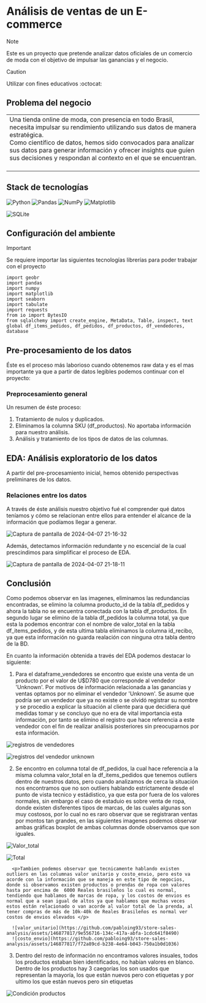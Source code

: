 <h1>Análisis de ventas de un E-commerce</h1>

> [!NOTE]
> Este es un proyecto que pretende analizar datos oficiales de un comercio de moda con el objetivo de impulsar las ganancias y el negocio. <br>

> [!CAUTION]
> Utilizar con fines educativos :octocat:

<h2>Problema del negocio</h2>

<table><tr><td> 
  Una tienda online de moda, con presencia en todo Brasil, necesita impulsar su rendimiento utilizando sus datos de manera estratégica. <br>
  Como científico de datos, hemos sido convocados para analizar sus datos para generar información y ofrecer insights que guíen sus decisiones y respondan al   
  contexto en el que se encuentran. <br><br>
</td></tr></table>

<h2>Stack de tecnologías</h2>

![Python](https://img.shields.io/badge/python-3670A0?style=for-the-badge&logo=python&logoColor=ffdd54) ![Pandas](https://img.shields.io/badge/pandas-%23150458.svg?style=for-the-badge&logo=pandas&logoColor=white) ![NumPy](https://img.shields.io/badge/numpy-%23013243.svg?style=for-the-badge&logo=numpy&logoColor=white) ![Matplotlib](https://img.shields.io/badge/Matplotlib-%23ffffff.svg?style=for-the-badge&logo=Matplotlib&logoColor=black)

![SQLite](https://img.shields.io/badge/SQLite-07405E?style=for-the-badge&logo=sqlite&logoColor=white)

<h2>Configuración del ambiente</h2>

> [!IMPORTANT] 
> Se requiere importar las siguientes tecnologías librerías para poder trabajar con el proyecto
> ```
> import geobr
> import pandas
> import numpy
> import matplotlib
> import seaborn
> import tabulate
> import requests
> from io import BytesIO
> from sqlalchemy import create_engine, MetaData, Table, inspect, text
> global df_items_pedidos, df_pedidos, df_productos, df_vendedores, database
> ```

<h2>Pre-procesamiento de los datos</h2>

Éste es el proceso más laborioso cuando obtenemos raw data y es el mas importante ya que a partir de datos legibles podemos continuar con el proyecto:

<h3>Preprocesamiento general</h3>

Un resumen de éste proceso:
1. Tratamiento de nulos y duplicados.
2. Eliminamos la columna SKU (df_productos). No aportaba información para nuestro análisis.
5. Análisis y tratamiento de los tipos de datos de las columnas.


<h2>EDA: Análisis exploratorio de los datos</h2>

<p>A partir del pre-procesamiento inicial, hemos obtenido perspectivas preliminares de los datos.</p>

<h3>Relaciones entre los datos</h3>
<p>A través de éste análisis nuestro objetivo fué el comprender qué datos teníamos y cómo se relacionan entre ellos para entender el alcance de la información que podíamos llegar a generar. </p>

![Captura de pantalla de 2024-04-07 21-16-32](https://github.com/pabloing93/store-sales-analysis/assets/32267303/8ff26311-b218-4e7f-bfd2-064625cc60f1)

<p>Además, detectamos información redundante y no escencial de la cual prescindimos para simplificar el proceso de EDA.</p>

![Captura de pantalla de 2024-04-07 21-18-11](https://github.com/pabloing93/store-sales-analysis/assets/32267303/a5ac39b5-74d9-44f7-abbf-8894301b4868)



<h2>Conclusión</h2>

<p>Como podemos observar en las imagenes, eliminamos las redundancias encontradas, se elimino la columna producto_id de la tabla df_pedidos y ahora la tabla no se encuentra conectada con la tabla df_productos. En segundo lugar se elimino de la tabla df_pedidos la columna total, ya que esta la podemos encontrar con el nombre de valor_total en la tabla df_items_pedidos, y de esta ultima tabla eliminamos la columna id_recibo, ya que esta información no guarda realación con ninguna otra tabla dentro de la BD.</p>

<p>En cuanto la información obtenida a través del EDA podemos destacar lo siguiente:</p>

1. <p> Para el dataframe_vendedores se encontro que existe una venta de un producto por el valor de U$D780 que corresponde al vendedor 'Unknown'. Por motivos de información relacionada a las ganancias y ventas optamos por no eliminar el vendedor 'Unknown'. Se asume que podría ser un vendedor que ya no existe o se olvidó registrar su nombre y se procedio a explicar la situación al cliente para que decidiera qué medidas tomar y se concluyo que no era de vital importancia esta información, por tanto se elimino el registro que hace referencia a este vendedor con el fin de realizar análisis posteriores sin preocuparnos por esta información.</p>

![registros de vendedores](https://github.com/pabloing93/store-sales-analysis/assets/146877817/3a9e591b-e310-4b42-bafa-509df56526ba)

![registros del vendedor unknown](https://github.com/pabloing93/store-sales-analysis/assets/146877817/4b31a2d1-07e2-4e1d-ac04-52d86bbf7381)


2. <p>Se encontro en columna total de df_pedidos, la cual hace referencia a la misma columna valor_total en la df_items_pedidos que tenemos outliers dentro de nuestros datos, pero cuando analizamos de cerca la situación nos encontramos que no son outliers hablando estrictamente desde el punto de vista tecnico y estádistico, ya que esta por fuera de los valores normales, sin embargo el caso de estaduio es sobre venta de ropa, donde existen disferentes tipos de marcas, de las cuales algunas son muy costosos, por lo cual no es raro observar que se registraran ventas por montos tan grandes, en las siguientes imagenes podemos observar ambas gráficas boxplot de ambas columnas donde observamos que son iguales.</p>

![Valor_total](https://github.com/pabloing93/store-sales-analysis/assets/146877817/d036db56-a070-4b3d-90ec-7700a7e49d97)

![Total](https://github.com/pabloing93/store-sales-analysis/assets/146877817/80c967d6-e1dc-4942-ae59-128e8c081193)

      <p>Tambien podemos observar que tecnicamente hablando existen outliers en las columnas valor unitario y costo_envio, pero esto va acorde con la información que se maneja en este tipo de negocios, donde si observamos existen productos o prendas de ropa con valores hasta por encima de  6000 Reales brasileños lo cual es normal, tendiendo que hablamos de marcas de ropa, y los costos de envios es normal que a sean igual de altos ya que hablamos que muchas veces estos están relacionado o van acorde al valor total de la prenda, al tener compras de más de 10k-40k de Reales Brasileños es normal ver costos de envios elevados </p>

      ![valor_unitario](https://github.com/pabloing93/store-sales-analysis/assets/146877817/9e556716-134c-417a-abfa-1cdc641f8490)
      ![costo_envio](https://github.com/pabloing93/store-sales-analysis/assets/146877817/f72a89cd-b238-4e64-b043-750a1b0d1036)


3. <p>Dentro del resto de información no encontramos valores insuales, todos los productos estaban bien identificados, no habían valores en blanco. Dentro de los productos hay 3 caegorías los son usados que representan la mayoría, los que están nuevos pero con etiquetas y por ultimo los que están nuevos pero sin etiquetas</p>

![Condición productos](https://github.com/pabloing93/store-sales-analysis/assets/146877817/81ef54f4-079d-4377-8b16-e8e6cd83aba9)






